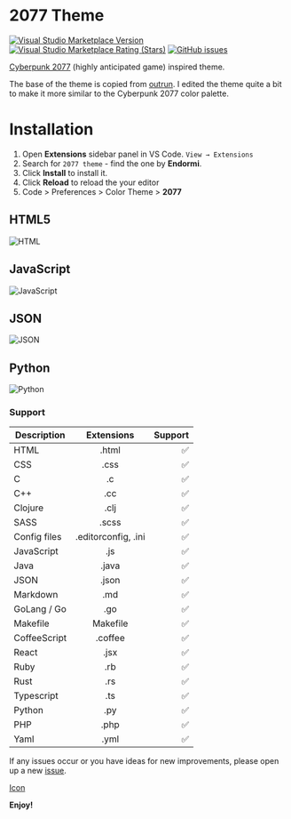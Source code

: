 # 2077 Theme

[![Visual Studio Marketplace Version](https://img.shields.io/visual-studio-marketplace/v/endormi.2077-theme.svg?color=purple&label=Marketplace%20version&style=popout-square)](https://marketplace.visualstudio.com/items?itemName=Endormi.2077-theme)
[![Visual Studio Marketplace Rating (Stars)](https://img.shields.io/visual-studio-marketplace/stars/endormi.2077-theme.svg?color=yellow&label=Rating&style=popout-square)](https://marketplace.visualstudio.com/items?itemName=Endormi.2077-theme#review-details)
[![GitHub issues](https://img.shields.io/github/issues-raw/endormi/vscode-2077-theme.svg?color=blue&label=Open%20issues&style=popout-square)](https://github.com/endormi/vscode-2077-theme/issues)

[Cyberpunk 2077](https://www.cyberpunk.net/) (highly anticipated game) inspired theme.

The base of the theme is copied from [outrun](https://github.com/samrap/outrun-theme-vscode).
I edited the theme quite a bit to make it more similar to the Cyberpunk 2077 color palette.

# Installation

1. Open **Extensions** sidebar panel in VS Code. `View → Extensions`
2. Search for `2077 theme` - find the one by **Endormi**.
3. Click **Install** to install it.
4. Click **Reload** to reload the your editor
5. Code > Preferences > Color Theme > **2077**

## HTML5

![HTML](https://user-images.githubusercontent.com/39559256/54119977-4d0e1200-43ff-11e9-8289-3e7fcc835a61.PNG)

## JavaScript

![JavaScript](https://user-images.githubusercontent.com/39559256/55287667-8c9f9c80-53b4-11e9-8a44-9ecc0709f276.PNG)

## JSON

![JSON](https://user-images.githubusercontent.com/39559256/54088015-d7a03400-4361-11e9-971a-8882e2f9e75d.PNG)

## Python

![Python](https://user-images.githubusercontent.com/39559256/54124886-3c17cd80-440c-11e9-93be-1879c0abcf3d.PNG)

### Support

| Description       | Extensions         | Support  |
| ------------- |:-------------:| -----:|
| HTML      | .html | ✅ |
| CSS      | .css      |   ✅ |
| C      | .c      |   ✅ |
| C++      | .cc      |   ✅ |
| Clojure      | .clj      |   ✅ |
| SASS      | .scss      |   ✅ |
| Config files | .editorconfig, .ini      |  ✅ |
| JavaScript | .js     |  ✅ |
| Java | .java    |  ✅ |
| JSON | .json      |  ✅ |
| Markdown | .md      |  ✅ |
| GoLang / Go | .go      |  ✅ |
| Makefile | Makefile      |  ✅ |
| CoffeeScript | .coffee     |  ✅ |
| React | .jsx     |  ✅ |
| Ruby | .rb     |  ✅ |
| Rust | .rs     |  ✅ |
| Typescript | .ts     |  ✅ |
| Python | .py     |  ✅ |
| PHP | .php     |  ✅ |
| Yaml | .yml     | ✅ |

If any issues occur or you have ideas for new improvements, please open up a new [issue](https://github.com/endormi/vscode-2077-theme/issues).

[Icon](https://www.freepik.com/free-vector/night-city-skyline-background_1276620.htm)

**Enjoy!**
